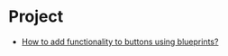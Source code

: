 # Project

* [How to add functionality to buttons using blueprints?](how-to-add-functionality-to-buttons-using-blueprints.md)

